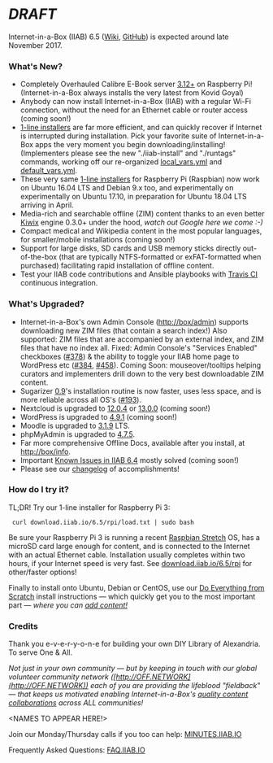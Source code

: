 # _**DRAFT**_

Internet-in-a-Box (IIAB) 6.5 ([Wiki](http://wiki.iiab.io/6.5), [GitHub](https://github.com/iiab/iiab/milestone/2)) is expected around late November 2017.

### What's New?

* Completely Overhauled Calibre E-Book server [3.12+](https://calibre-ebook.com/whats-new) on Raspberry Pi!  (Internet-in-a-Box always installs the very latest from Kovid Goyal)
* Anybody can now install Internet-in-a-Box (IIAB) with a regular Wi-Fi connection, without the need for an Ethernet cable or router access (coming soon!)
* [1-line installers](http://download.iiab.io/6.5/rpi/) are far more efficient, and can quickly recover if Internet is interrupted during installation.  Pick your favorite suite of Internet-in-a-Box apps the very moment you begin downloading/installing!  (Implementers please see the new "./iiab-install" and "./runtags" commands, working off our re-organized [local_vars.yml](http://wiki.laptop.org/go/IIAB/local_vars.yml) and [default_vars.yml](https://github.com/iiab/iiab/blob/master/vars/default_vars.yml).
* These very same [1-line installers](http://download.iiab.io/6.5/rpi/) for Raspberry Pi (Raspbian) now work on Ubuntu 16.04 LTS and Debian 9.x too, and experimentally on experimentally on Ubuntu 17.10, in preparation for Ubuntu 18.04 LTS arriving in April.
* Media-rich and searchable offline (ZIM) content thanks to an even better [Kiwix](http://www.kiwix.org/) engine 0.3.0+ under the hood, _watch out Google here we come :-)_
* Compact medical and Wikipedia content in the most popular languages, for smaller/mobile installations (coming soon!)
* Support for large disks, SD cards and USB memory sticks directly out-of-the-box (that are typically NTFS-formatted or exFAT-formatted when purchased) facilitating rapid installation of offline content.
* Test your IIAB code contributions and Ansible playbooks with [Travis CI](https://github.com/iiab/iiab/wiki/IIAB-Contributors-Guide#testing-your-code-with-travis-ci) continuous integration.

### What's Upgraded?

* Internet-in-a-Box's own Admin Console ([http://box/admin](http://box/admin)) supports downloading new ZIM files (that contain a search index!)  Also supported: ZIM files that are accompanied by an external index, and ZIM files that have no index all.  Fixed: Admin Console's "Services Enabled" checkboxes ([#378](https://github.com/iiab/iiab/issues/193)) & the ability to toggle your IIAB home page to WordPress etc ([#384](https://github.com/iiab/iiab/issues/384), [#458](https://github.com/iiab/iiab/issues/458)).  Coming Soon: mouseover/tooltips helping curators and implementers drill down to the very best downloadable ZIM content.
* Sugarizer [0.9](http://sugarizer.org/)'s installation routine is now faster, uses less space, and is more reliable across all OS's ([#193](https://github.com/iiab/iiab/issues/193)).
* Nextcloud is upgraded to [12.0.4](https://github.com/nextcloud/server/wiki/Maintenance-and-Release-Schedule) or [13.0.0](https://github.com/nextcloud/server/milestones) (coming soon!)
* WordPress is upgraded to [4.9.1](https://wordpress.org/news/2017/11/tipton/) (coming soon!)
* Moodle is upgraded to [3.1.9](https://docs.moodle.org/dev/Category:Moodle_3.1) LTS.
* phpMyAdmin is upgraded to [4.7.5](https://www.phpmyadmin.net/news/).
* Far more comprehensive Offline Docs, available after you install, at [http://box/info](http://box/info).
* Important [Known Issues in IIAB 6.4](https://github.com/iiab/iiab/wiki/IIAB-6.4-Release-Notes#known-issues) mostly solved (coming soon!)
* Please see our [changelog](https://github.com/iiab/iiab/milestone/2?closed=1) of accomplishments!

### How do I try it?

TL;DR!  Try our 1-line installer for Raspberry Pi 3:

     curl download.iiab.io/6.5/rpi/load.txt | sudo bash

Be sure your Raspberry Pi 3 is running a recent [Raspbian Stretch](https://www.raspberrypi.org/downloads/raspbian/) OS, has a microSD card large enough for content, and is connected to the Internet with an actual Ethernet cable.  Installation usually completes within two hours, if your Internet speed is very fast.  See [download.iiab.io/6.5/rpi](http://download.iiab.io/6.5/rpi/README.html) for other/faster options!

Finally to install onto Ubuntu, Debian or CentOS, use our [Do Everything from Scratch](https://github.com/iiab/iiab/wiki/IIAB-Installation#do-everything-from-scratch) install instructions &mdash; which quickly get you to the most important part &mdash; _where you can [add content!](https://github.com/iiab/iiab/wiki/IIAB-Installation#add-content)_

### Credits

Thank you e-v-e-r-y-o-n-e for building your own DIY Library of Alexandria.  To serve One & All.

_Not just in your own community &mdash; but by keeping in touch with our global volunteer community network ([http://OFF.NETWORK](http://OFF.NETWORK)) each of you are providing the lifeblood "fieldback" &mdash; that keeps us motivated enabling Internet-in-a-Box's [quality content collaborations](http://boxing.team) across ALL communities!_

<NAMES TO APPEAR HERE!>

Join our Monday/Thursday calls if you too can help: [MINUTES.IIAB.IO](http://MINUTES.IIAB.IO)

Frequently Asked Questions: [FAQ.IIAB.IO](http://FAQ.IIAB.IO)